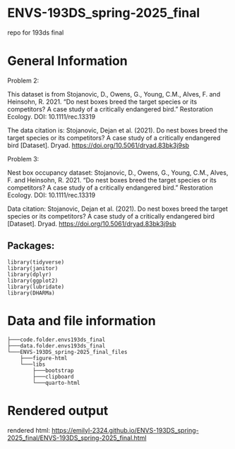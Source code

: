 # ENVS-193DS_spring-2025_final

repo for 193ds final

# General Information

Problem 2:

This dataset is from Stojanovic, D., Owens, G., Young, C.M., Alves, F. and Heinsohn, R. 2021. “Do nest boxes breed the target species or its competitors? A case study of a critically endangered bird.” Restoration Ecology. DOI: 10.1111/rec.13319

The data citation is: Stojanovic, Dejan et al. (2021). Do nest boxes breed the target species or its competitors? A case study of a critically endangered bird [Dataset]. Dryad. <https://doi.org/10.5061/dryad.83bk3j9sb>

Problem 3:

Nest box occupancy dataset: Stojanovic, D., Owens, G., Young, C.M., Alves, F. and Heinsohn, R. 2021. “Do nest boxes breed the target species or its competitors? A case study of a critically endangered bird.” Restoration Ecology. DOI: 10.1111/rec.13319

Data citation: Stojanovic, Dejan et al. (2021). Do nest boxes breed the target species or its competitors? A case study of a critically endangered bird [Dataset]. Dryad. <https://doi.org/10.5061/dryad.83bk3j9sb>

## Packages:

```{r, warning=FALSE, message=FALSE}
library(tidyverse)
library(janitor)
library(dplyr)
library(ggplot2)
library(lubridate)
library(DHARMa)
```

# Data and file information

```{r}
├───code.folder.envs193ds_final
├───data.folder.envs193ds_final
└───ENVS-193DS_spring-2025_final_files
    ├───figure-html
    └───libs
        ├───bootstrap
        ├───clipboard
        └───quarto-html
```

# Rendered output

rendered html: <https://emilyl-2324.github.io/ENVS-193DS_spring-2025_final/ENVS-193DS_spring-2025_final.html>

